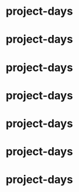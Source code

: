 # project-days
# project-days
# project-days
# project-days
# project-days
# project-days
# project-days

